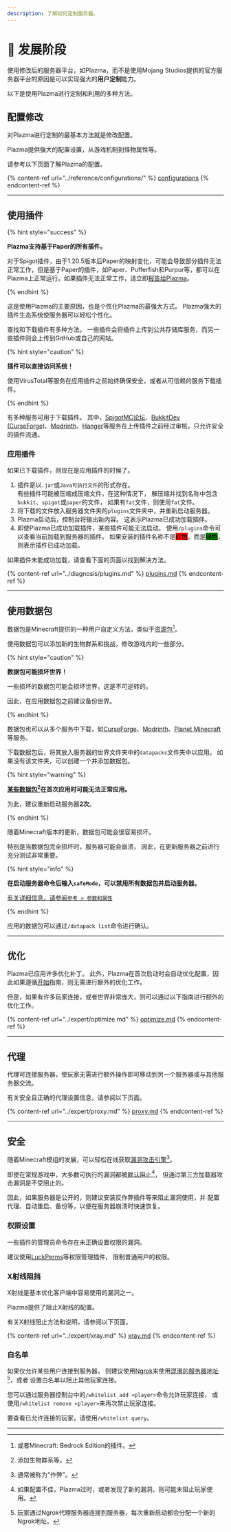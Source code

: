 ```yaml
---
description: 了解如何定制服务器。
---
```


# 📶 发展阶段

使用修改后的服务器平台，如Plazma，而不是使用Mojang Studios提供的官方服务器平台的原因是可以实现强大的**用户定制**能力。

以下是使用Plazma进行定制和利用的多种方法。

## 配置修改 <a href="#id-1" id="id-1"></a>

对Plazma进行定制的最基本方法就是修改配置。

Plazma提供强大的配置设置，从游戏机制到怪物属性等。

请参考以下页面了解Plazma的配置。

{% content-ref url="../reference/configurations/" %}
[configurations](../reference/configurations/)
{% endcontent-ref %}

***

## 使用插件 <a href="#id-2" id="id-2"></a>

{% hint style="success" %}

**Plazma支持基于Paper的所有插件。**

对于Spigot插件，由于1.20.5版本后Paper的映射变化，可能会导致部分插件无法正常工作，但是基于Paper的插件，如Paper、Pufferfish和Purpur等，都可以在Plazma上正常运行。如果插件无法正常工作，请立即[报告给Plazma](../diagnosis/plugins.md)。

{% endhint %}

这是使用Plazma的主要原因，也是个性化Plazma的最强大方式。
Plazma强大的插件生态系统使服务器可以轻松个性化。

查找和下载插件有多种方法。 一些插件会将插件上传到公共存储库服务，而另一些插件则会上传到GitHub或自己的网站。

{% hint style="caution" %}

**插件可以直接访问系统！**

使用VirusTotal等服务在应用插件之前始终确保安全，或者从可信赖的服务下载插件。

{% endhint %}

有多种服务可用于下载插件。 其中，[SpigotMC论坛](https://www.spigotmc.org/resources/)、[BukkitDev (CurseForge)](https://dev.bukkit.org/bukkit-plugins)、[Modrinth](https://modrinth.com/plugins)、[Hanger](https://hangar.papermc.io/)等服务在上传插件之前经过审核，只允许安全的插件流通。

### 应用插件 <a href="#id-2.1" id="id-2.1"></a>

如果已下载插件，则现在是应用插件的时候了。

1. 插件是以`.jar`或`Java可执行文件`的形式存在。\
   有些插件可能被压缩成压缩文件，在这种情况下，
   解压缩并找到名称中包含`bukkit`、`spigot`或`paper`的文件，
   如果有`fat`文件，则使用`fat`文件。
2. 将下载的文件放入服务器文件夹的`plugins`文件夹中，并重新启动服务器。
3. Plazma启动后，控制台将输出新内容。
   这表示Plazma已成功加载插件。
4. 即使Plazma已成功加载插件，某些插件可能无法启动。
   使用`/plugins`命令可以查看当前加载到服务器的插件。
   如果安装的插件名称不是<mark style="background-color:red;">红色</mark>，而是<mark style="background-color:green;">绿色</mark>，则表示插件已成功加载。

如果插件未能成功加载，请查看下面的页面以找到解决方法。

{% content-ref url="../diagnosis/plugins.md" %}
[plugins.md](../diagnosis/plugins.md)
{% endcontent-ref %}

***

## 使用数据包 <a href="#id-3" id="id-3"></a>

数据包是Minecraft提供的一种用户自定义方法，类似于[资源包](#user-content-fn-1)[^1]。

使用数据包可以添加新的生物群系和挑战，修改游戏内的一些部分。

{% hint style="caution" %}

**数据包可能损坏世界！**

一些损坏的数据包可能会损坏世界，这是不可逆转的。

因此，在应用数据包之前建议备份世界。

{% endhint %}

数据包也可以从多个服务中下载，如[CurseForge](https://www.curseforge.com/minecraft/search?page=1\&pageSize=50\&sortBy=relevancy\&class=data-packs)、[Modrinth](https://modrinth.com/datapacks)、[Planet Minecraft](https://www.planetminecraft.com/data-packs)等服务。

下载数据包后，将其放入服务器的世界文件夹中的`datapacks`文件夹中以应用。
如果没有该文件夹，可以创建一个并添加数据包。

{% hint style="warning" %}

**[某些数据包](#user-content-fn-2)[^2]在首次应用时可能无法正常应用。**

为此，建议重新启动服务器**2次**。

{% endhint %}

随着Minecraft版本的更新，数据包可能会很容易损坏。

特别是当数据包完全损坏时，服务器可能会崩溃，
因此，在更新服务器之前进行充分测试非常重要。

{% hint style="info" %}

**在启动服务器命令后输入`safeMode`，可以禁用所有数据包并启动服务器。**

[有关详细信息，请参阅`参考 > 参数和属性`](../reference/arguments.md#safeMode)

{% endhint %}

应用的数据包可以通过`/datapack list`命令进行确认。

***

## 优化 <a href="#id-4" id="id-4"></a>

Plazma已应用许多优化补丁。 此外，Plazma在首次启动时会自动优化配置，因此如果遵循[开始](./README.md)指南，则无需进行额外的优化工作。

但是，如果有许多玩家连接，或者世界非常庞大，则可以通过以下指南进行额外的优化工作。

{% content-ref url="../expert/optimize.md" %}
[optimize.md](../expert/optimize.md)
{% endcontent-ref %}

***

## 代理 <a href="#id-5" id="id-5"></a>

代理可连接服务器，使玩家无需进行额外操作即可移动到另一个服务器或与其他服务器交流。

有关安全且正确的代理设置信息，请参阅以下页面。

{% content-ref url="../expert/proxy.md" %}
[proxy.md](../expert/proxy.md)
{% endcontent-ref %}

***

## 安全 <a href="#id-5" id="id-5"></a>

随着Minecraft模组的发展，可以轻松在线获取[漏洞攻击引擎](#user-content-fn-3)[^3]。

即使在常规游戏中，大多数可执行的漏洞都被[默认阻止](#user-content-fn-4)[^4]，
但通过第三方加载器攻击漏洞是不受阻止的。

因此，如果服务器是公开的，则建议安装反作弊插件等来阻止漏洞使用，并
配置代理、自动重启、备份等，以便在服务器崩溃时快速恢复。

### 权限设置 <a href="#id-5.1" id="id-5.1"></a>

一些插件的管理员命令存在未正确设置权限的漏洞。

建议使用[LuckPerms](https://luckperms.net/)等权限管理插件，
限制普通用户的权限。

### X射线阻挡 <a href="#id-5.2" id="id-5.2"></a>

X射线是基本优化客户端中容易使用的漏洞之一。

Plazma提供了阻止X射线的配置。

有关X射线阻止方法和说明，请参阅以下页面。

{% content-ref url="../expert/xray.md" %}
[xray.md](../expert/xray.md)
{% endcontent-ref %}

### 白名单 <a href="#id-5.3" id="id-5.3"></a>

如果仅允许某些用户连接到服务器，
则建议使用[Ngrok](./README.md#id-6.2)来使用[混淆的服务器地址](#user-content-fn-5)[^5]，或者
设置白名单以阻止其他玩家连接。

您可以通过服务器控制台中的`/whitelist add <player>`命令允许玩家连接，
或使用`/whitelist remove <player>`来再次禁止玩家连接。

要查看已允许连接的玩家，请使用`/whitelist query`。

***

[^1]: 或者Minecraft: Bedrock Edition的插件。

[^2]: 添加生物群系等。

[^3]: 通常被称为"作弊"。

[^4]: 如果配置不佳，Plazma过时，或者发现了新的漏洞，则可能未阻止玩家使用。

[^5]: 玩家通过Ngrok代理服务器连接到服务器，每次重新启动都会分配一个新的Ngrok地址。
